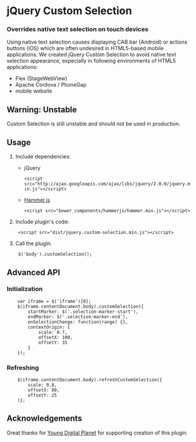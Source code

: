 # jQuery Custom Selection #

### Overrides native text selection on touch devices ###
Using native text selection causes displaying CAB bar (Android) or actions buttons (iOS) which are often undesired in HTML5-based mobile applications. We created jQuery Custom Selection to avoid native text selection appearance, especially in following environments of HTML5 applications:

- Flex (StageWebView)
- Apache Cordova / PhoneGap
- mobile website

## Warning: Unstable ##
Custom Selection is still unstable and should not be used in production.

## Usage ##

1. Include dependencies:
    - jQuery

        `<script src="http://ajax.googleapis.com/ajax/libs/jquery/2.0.0/jquery.min.js"></script>`
    - [Hammer.js](http://hammerjs.github.io/)

        `<script src="bower_components/hammerjs/hammer.min.js"></script>`

2. Include plugin's code:

        <script src="dist/jquery.custom-selection.min.js"></script>

3. Call the plugin:

        $('body').customSelection();

## Advanced API ##

### Initialization

		var iframe = $('iframe')[0];
		$(iframe.contentDocument.body).customSelection({
			startMarker: $('.selection-marker-start'),
			endMarker: $('.selection-marker-end'),
			onSelectionChange: function(range) {},
			contextOrigin: {
				scale: 0.7,
				offsetX: 100,
				offsetY: 35
			}
		});

### Refreshing

		$(iframe.contentDocument.body).refreshCustomSelection({
			scale: 0.8,
			offsetX: 80,
			offsetY: 25
		)};

## Acknowledgements ##

Great thanks for [Young Digital Planet](http://www.ydp.eu/) for supporting creation of this plugin.

